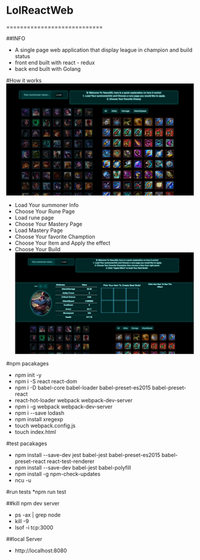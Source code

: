 # LolReactWeb
============================

##INFO
* A single page web application that display league in champion and build status
* front end built with react - redux
* back end built with Golang

#How it works
![Screenshot](demo2.png)
* Load Your summoner Info
* Choose Your Rune Page
* Load rune page
* Choose Your Mastery Page
* Load Mastery Page
* Choose Your favorite Chamption
* Choose Your Item and Apply the effect
* Choose Your Build
![Screenshot](demo.png)

#npm pacakages
* npm init -y
* npm i -S react react-dom
* npm i -D babel-core babel-loader babel-preset-es2015 babel-preset-react
* react-hot-loader webpack webpack-dev-server
* npm i -g webpack webpack-dev-server
* npm i --save lodash
* npm install xregexp
* touch webpack.config.js
* touch index.html

#test pacakages
* npm install --save-dev jest babel-jest babel-preset-es2015 babel-preset-react 
 react-test-renderer
* npm install --save-dev babel-jest babel-polyfill
* npm install -g npm-check-updates
* ncu -u

#run tests
*npm run test


##kill npm dev server
* ps -ax | grep node
* kill -9 <pid>
* lsof -i tcp:3000 

##local Server
* http://localhost:8080


